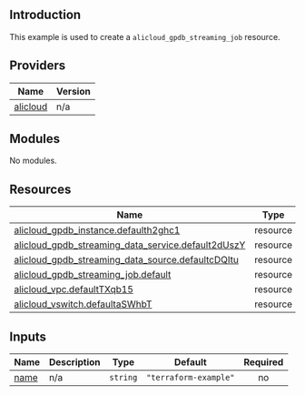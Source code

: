 ## Introduction

This example is used to create a `alicloud_gpdb_streaming_job` resource.

<!-- BEGIN_TF_DOCS -->
## Providers

| Name | Version |
|------|---------|
| <a name="provider_alicloud"></a> [alicloud](#provider\_alicloud) | n/a |

## Modules

No modules.

## Resources

| Name | Type |
|------|------|
| [alicloud_gpdb_instance.defaulth2ghc1](https://registry.terraform.io/providers/aliyun/alicloud/latest/docs/resources/gpdb_instance) | resource |
| [alicloud_gpdb_streaming_data_service.default2dUszY](https://registry.terraform.io/providers/aliyun/alicloud/latest/docs/resources/gpdb_streaming_data_service) | resource |
| [alicloud_gpdb_streaming_data_source.defaultcDQItu](https://registry.terraform.io/providers/aliyun/alicloud/latest/docs/resources/gpdb_streaming_data_source) | resource |
| [alicloud_gpdb_streaming_job.default](https://registry.terraform.io/providers/aliyun/alicloud/latest/docs/resources/gpdb_streaming_job) | resource |
| [alicloud_vpc.defaultTXqb15](https://registry.terraform.io/providers/aliyun/alicloud/latest/docs/resources/vpc) | resource |
| [alicloud_vswitch.defaultaSWhbT](https://registry.terraform.io/providers/aliyun/alicloud/latest/docs/resources/vswitch) | resource |

## Inputs

| Name | Description | Type | Default | Required |
|------|-------------|------|---------|:--------:|
| <a name="input_name"></a> [name](#input\_name) | n/a | `string` | `"terraform-example"` | no |
<!-- END_TF_DOCS -->
